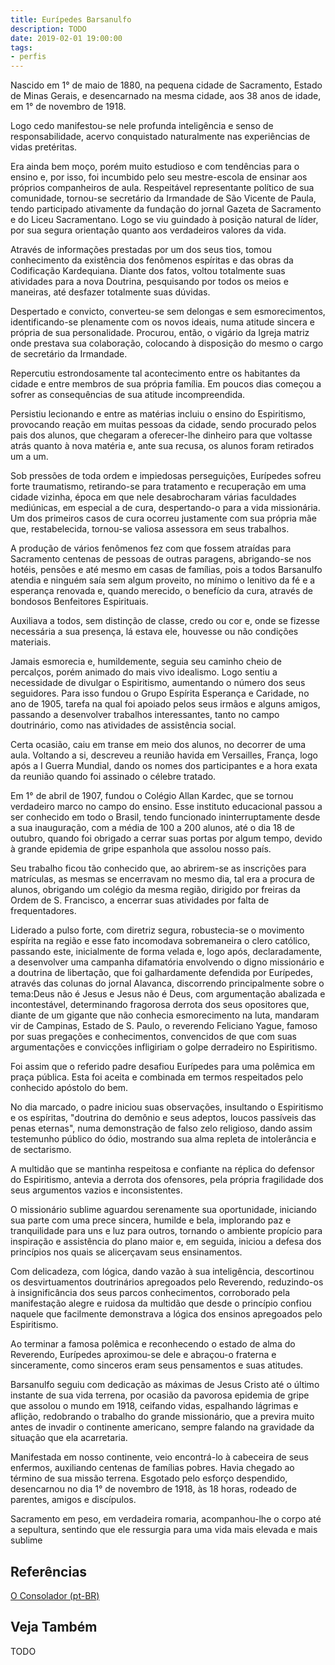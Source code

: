 ```yaml
---
title: Eurípedes Barsanulfo
description: TODO
date: 2019-02-01 19:00:00
tags: 
- perfis
---
```



Nascido em 1° de maio de 1880, na pequena cidade de Sacramento, Estado de Minas Gerais, e desencarnado na mesma cidade, aos 38 anos de idade, em 1° de novembro de 1918.

Logo cedo manifestou-se nele profunda inteligência e senso de responsabilidade, acervo conquistado naturalmente nas experiências de vidas pretéritas.

Era ainda bem moço, porém muito estudioso e com tendências para o ensino e, por isso, foi incumbido pelo seu mestre-escola de ensinar aos próprios companheiros de aula. Respeitável representante político de sua comunidade, tornou-se secretário da Irmandade de São Vicente de Paula, tendo participado ativamente da fundação do jornal Gazeta de Sacramento e do Liceu Sacramentano. Logo se viu guindado à posição natural de líder, por sua segura orientação quanto aos verdadeiros valores da vida.

Através de informações prestadas por um dos seus tios, tomou conhecimento da existência dos fenômenos espíritas e das obras da Codificação Kardequiana. Diante dos fatos, voltou totalmente suas atividades para a nova Doutrina, pesquisando por todos os meios e maneiras, até desfazer totalmente suas dúvidas.

Despertado e convicto, converteu-se sem delongas e sem esmorecimentos, identificando-se plenamente com os novos ideais, numa atitude sincera e própria de sua personalidade. Procurou, então, o vigário da Igreja matriz onde prestava sua colaboração, colocando à disposição do mesmo o cargo de secretário da Irmandade.

Repercutiu estrondosamente tal acontecimento entre os habitantes da cidade e entre membros de sua própria família. Em poucos dias começou a sofrer as consequências de sua atitude incompreendida.

Persistiu lecionando e entre as matérias incluiu o ensino do Espiritismo, provocando reação em muitas pessoas da cidade, sendo procurado pelos pais dos alunos, que chegaram a oferecer-lhe dinheiro para que voltasse atrás quanto à nova matéria e, ante sua recusa, os alunos foram retirados um a um.

Sob pressões de toda ordem e impiedosas perseguições, Eurípedes sofreu forte traumatismo, retirando-se para tratamento e recuperação em uma cidade vizinha, época em que nele desabrocharam várias faculdades mediúnicas, em especial a de cura, despertando-o para a vida missionária. Um dos primeiros casos de cura ocorreu justamente com sua própria mãe que, restabelecida, tornou-se valiosa assessora em seus trabalhos.

A produção de vários fenômenos fez com que fossem atraídas para Sacramento centenas de pessoas de outras paragens, abrigando-se nos hotéis, pensões e até mesmo em casas de famílias, pois a todos Barsanulfo atendia e ninguém saía sem algum proveito, no mínimo o lenitivo da fé e a esperança renovada e, quando merecido, o benefício da cura, através de bondosos Benfeitores Espirituais.

Auxiliava a todos, sem distinção de classe, credo ou cor e, onde se fizesse necessária a sua presença, lá estava ele, houvesse ou não condições materiais.

Jamais esmorecia e, humildemente, seguia seu caminho cheio de percalços, porém animado do mais vivo idealismo. Logo sentiu a necessidade de divulgar o Espiritismo, aumentando o número dos seus seguidores. Para isso fundou o Grupo Espírita Esperança e Caridade, no ano de 1905, tarefa na qual foi apoiado pelos seus irmãos e alguns amigos, passando a desenvolver trabalhos interessantes, tanto no campo doutrinário, como nas atividades de assistência social.

Certa ocasião, caiu em transe em meio dos alunos, no decorrer de uma aula. Voltando a si, descreveu a reunião havida em Versailles, França, logo após a I Guerra Mundial, dando os nomes dos participantes e a hora exata da reunião quando foi assinado o célebre tratado.

Em 1° de abril de 1907, fundou o Colégio Allan Kardec, que se tornou verdadeiro marco no campo do ensino. Esse instituto educacional passou a ser conhecido em todo o Brasil, tendo funcionado ininterruptamente desde a sua inauguração, com a média de 100 a 200 alunos, até o dia 18 de outubro, quando foi obrigado a cerrar suas portas por algum tempo, devido à grande epidemia de gripe espanhola que assolou nosso país.

Seu trabalho ficou tão conhecido que, ao abrirem-se as inscrições para matrículas, as mesmas se encerravam no mesmo dia, tal era a procura de alunos, obrigando um colégio da mesma região, dirigido por freiras da Ordem de S. Francisco, a encerrar suas atividades por falta de frequentadores.

Liderado a pulso forte, com diretriz segura, robustecia-se o movimento espírita na região e esse fato incomodava sobremaneira o clero católico, passando este, inicialmente de forma velada e, logo após, declaradamente, a desenvolver uma campanha difamatória envolvendo o digno missionário e a doutrina de libertação, que foi galhardamente defendida por Eurípedes, através das colunas do jornal Alavanca, discorrendo principalmente sobre o tema:Deus não é Jesus e Jesus não é Deus, com argumentação abalizada e incontestável, determinando fragorosa derrota dos seus opositores que, diante de um gigante que não conhecia esmorecimento na luta, mandaram vir de Campinas, Estado de S. Paulo, o reverendo Feliciano Yague, famoso por suas pregações e conhecimentos, convencidos de que com suas argumentações e convicções infligiriam o golpe derradeiro no Espiritismo.

Foi assim que o referido padre desafiou Eurípedes para uma polêmica em praça pública. Esta foi aceita e combinada em termos respeitados pelo conhecido apóstolo do bem.

No dia marcado, o padre iniciou suas observações, insultando o Espiritismo e os espíritas, "doutrina do demônio e seus adeptos, loucos passíveis das penas eternas", numa demonstração de falso zelo religioso, dando assim testemunho público do ódio, mostrando sua alma repleta de intolerância e de sectarismo.

A multidão que se mantinha respeitosa e confiante na réplica do defensor do Espiritismo, antevia a derrota dos ofensores, pela própria fragilidade dos seus argumentos vazios e inconsistentes.

O missionário sublime aguardou serenamente sua oportunidade, iniciando sua parte com uma prece sincera, humilde e bela, implorando paz e tranquilidade para uns e luz para outros, tornando o ambiente propício para inspiração e assistência do plano maior e, em seguida, iniciou a defesa dos princípios nos quais se alicerçavam seus ensinamentos.

Com delicadeza, com lógica, dando vazão à sua inteligência, descortinou os desvirtuamentos doutrinários apregoados pelo Reverendo, reduzindo-os à insignificância dos seus parcos conhecimentos, corroborado pela manifestação alegre e ruidosa da multidão que desde o princípio confiou naquele que facilmente demonstrava a lógica dos ensinos apregoados pelo Espiritismo.

Ao terminar a famosa polêmica e reconhecendo o estado de alma do Reverendo, Eurípedes aproximou-se dele e abraçou-o fraterna e sinceramente, como sinceros eram seus pensamentos e suas atitudes.

Barsanulfo seguiu com dedicação as máximas de Jesus Cristo até o último instante de sua vida terrena, por ocasião da pavorosa epidemia de gripe que assolou o mundo em 1918, ceifando vidas, espalhando lágrimas e aflição, redobrando o trabalho do grande missionário, que a previra muito antes de invadir o continente americano, sempre falando na gravidade da situação que ela acarretaria.

Manifestada em nosso continente, veio encontrá-lo à cabeceira de seus enfermos, auxiliando centenas de famílias pobres. Havia chegado ao término de sua missão terrena. Esgotado pelo esforço despendido, desencarnou no dia 1° de novembro de 1918, às 18 horas, rodeado de parentes, amigos e discípulos.

Sacramento em peso, em verdadeira romaria, acompanhou-lhe o corpo até a sepultura, sentindo que ele ressurgia para uma vida mais elevada e mais sublime


## Referências
[O Consolador (pt-BR)](http://www.oconsolador.com.br/linkfixo/biografias/euripedesbarsanulfo.html)

## Veja Também
TODO


